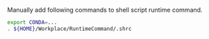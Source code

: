 Manually add following commands to shell script runtime command.
```bash
export CONDA=...
. ${HOME}/Workplace/RuntimeCommand/.shrc
```